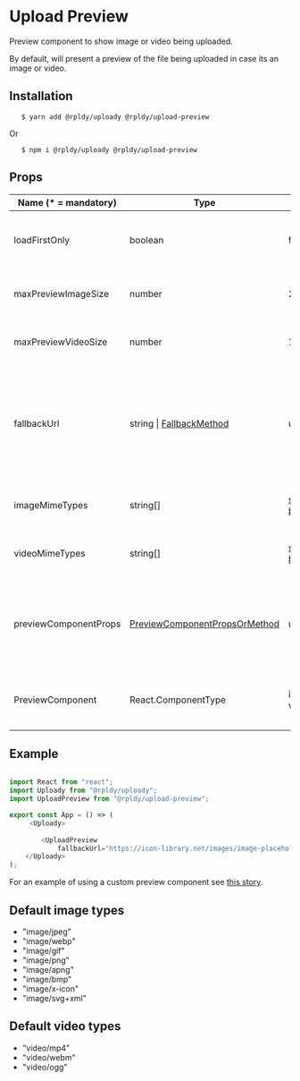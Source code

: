 # Upload Preview

Preview component to show image or video being uploaded.

By default, will present a preview of the file being uploaded in case its an image or video.
 
## Installation

```shell
   $ yarn add @rpldy/uploady @rpldy/upload-preview 
``` 

Or 

```shell
   $ npm i @rpldy/uploady @rpldy/upload-preview 
```

## Props

| Name (* = mandatory) | Type          | Default       | Description  
| --------------       | ------------- | ------------- | -------------
| loadFirstOnly        | boolean       | false         | load preview only for the first item in a batch
| maxPreviewImageSize  | number        | 2e+7          | maximum size of image to preview
| maxPreviewVideoSize  | number        | 1e+8          | maximum size of video to preview
| fallbackUrl          | string &#124; [FallbackMethod](src/types.js#L16) | undefined | static URL or function that returns fallback in case failed to load preview or when file over max size
| imageMimeTypes       | string[]      | [see list below](#default-image-types) | image mime types to load preview for
| videoMimeTypes       | string[]      | [see list below](#default-video-types) | video mime types to load preview for
| previewComponentProps | [PreviewComponentPropsOrMethod](src/types.js#L18) | undefined | object or function to generate object as additional props for the preview component
| PreviewComponent      | React.ComponentType<any> | img &#124; video | The component that will show the preview
 
## Example

```javascript

import React from "react";
import Uploady from "@rpldy/uploady";
import UploadPreview from "@rpldy/upload-preview";

export const App = () => (
     <Uploady>
      
        <UploadPreview
            fallbackUrl="https://icon-library.net/images/image-placeholder-icon/image-placeholder-icon-6.jpg"/>
    </Uploady>
);
```

For an example of using a custom preview component see [this story](http://localhost:9111/?path=/story/upload-preview--with-progress). 

## Default image types

- "image/jpeg"
- "image/webp"
- "image/gif"
- "image/png"
- "image/apng"
- "image/bmp"
- "image/x-icon"
- "image/svg+xml"

## Default video types 

- "video/mp4"
- "video/webm"
- "video/ogg"